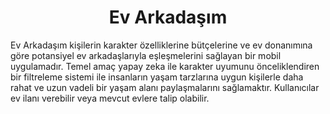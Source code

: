 <h1 align="center" id="title">Ev Arkadaşım</h1>

<p id="description">Ev Arkadaşım kişilerin karakter özelliklerine bütçelerine ve ev donanımına göre potansiyel ev arkadaşlarıyla eşleşmelerini sağlayan bir mobil uygulamadır. Temel amaç yapay zeka ile karakter uyumunu önceliklendiren bir filtreleme sistemi ile insanların yaşam tarzlarına uygun kişilerle daha rahat ve uzun vadeli bir yaşam alanı paylaşmalarını sağlamaktır. Kullanıcılar ev ilanı verebilir veya mevcut evlere talip olabilir.</p>
